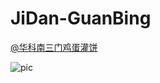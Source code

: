 JiDan-GuanBing
==============
[@华科南三门鸡蛋灌饼](http://weibo.com/u/2688704724)

![pic](http://ww3.sinaimg.cn/bmiddle/a04260d4jw1e3yjiydrroj20c86v1b29.jpg)

